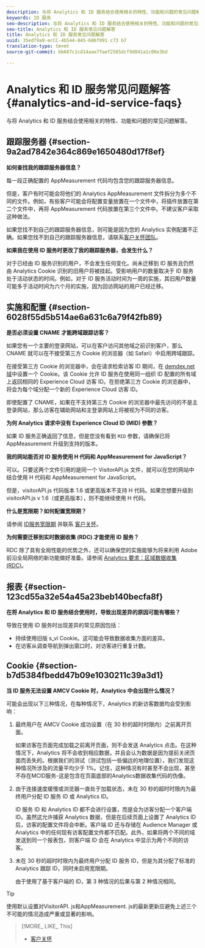 ```yaml
---
description: 与将 Analytics 和 ID 服务结合使用相关的特性、功能和问题的常见问题解答。
keywords: ID 服务
seo-description: 与将 Analytics 和 ID 服务结合使用相关的特性、功能和问题的常见问题解答。
seo-title: Analytics 和 ID 服务常见问题解答
title: Analytics 和 ID 服务常见问题解答
uuid: 35ed79a9-ecCC-4b544-845-606f091 c73 b7
translation-type: tm+mt
source-git-commit: bb687c1cd14aae7faef2565dcf9d041a1c06e3bd

---
```



# Analytics 和 ID 服务常见问题解答{#analytics-and-id-service-faqs}

与将 Analytics 和 ID 服务结合使用相关的特性、功能和问题的常见问题解答。

## 跟踪服务器 {#section-9a2ad7842e364c869e1650480d17f8ef}

**如何查找我的跟踪服务器信息？**

每一段正确配置的 AppMeasurement 代码均包含您的跟踪服务器信息。

但是，客户有时可能会将他们的 Analytics AppMeasurement 文件拆分为多个不同的文件。例如，有些客户可能会将配置变量放置在一个文件中，将插件放置在第二个文件中，再将 AppMeasurement 代码放置在第三个文件中。不建议客户采取这种做法。

如果您找不到自己的跟踪服务器信息，则可能是因为您的 Analytics 实例配置不正确。如果您找不到自己的跟踪服务器信息，请联系[客户关怀团队](https://helpx.adobe.com/marketing-cloud/contact-support.html)。

**如果我在使用 ID 服务时更改了我的跟踪服务器，会发生什么？**

对于已经由 ID 服务识别的用户，不会发生任何变化。尚未迁移到 ID 服务且仍然由 Analytics Cookie 识别的旧用户将被挂起。受影响用户的数量取决于 ID 服务处于活动状态的时间。例如，对于 ID 服务活动时间为一周的实施，其旧用户数量可能多于活动时间为六个月的实施，因为回访网站的用户已经迁移。

## 实施和配置 {#section-6028f55d5b514ae6a631c6a79f42fb89}

**是否必须设置 CNAME 才能跨域跟踪访客？**

如果您有一个主要的登录网站，可以在客户访问其他域之前识别客户，那么 CNAME 就可以在不接受第三方 Cookie 的浏览器（如 Safari）中启用跨域跟踪。

在接受第三方 Cookie 的浏览器中，会在请求检索访客 ID 期间，在 [demdex.net 域](https://marketing.adobe.com/resources/help/en_US/aam/demdex-calls.html)中设置一个 Cookie。该 Cookie 允许 ID 服务在使用同一组织 ID 配置的所有域上返回相同的 Experience Cloud 访客 ID。在拒绝第三方 Cookie 的浏览器中，将会为每个域分配一个新的 Experience Cloud 访客 ID。

即使配置了 CNAME，如果在不支持第三方 Cookie 的浏览器中最先访问的不是主登录网站，那么访客在辅助网站和主登录网站上将被视为不同的访客。

**为何 Analytics 请求中没有 Experience Cloud ID (MID) 参数？**

如果 ID 服务正确返回了信息，但是您没有看到 `MID` 参数，请确保已将 AppMeasurement 升级到支持的版本。

**我的网站能否对 ID 服务使用 H 代码和 AppMeasurement for JavaScript？**

可以。只要这两个文件引用的是同一个 VisitorAPI.js 文件，就可以在您的网站中结合使用 H 代码和 AppMeasurement for JavaScript。

但是，visitorAPI.js 代码版本 1.6 或更高版本不支持 H 代码。如果您想要升级到 visitorAPI.js v 1.6（或更高版本），则不能继续使用 H 代码。

**什么是宽限期？如何配置宽限期？**

请参阅 [ID服务宽限期](../mcvid-reference/mcvid-analytics-reference/mcvid-grace-period.md) 并联系 [客户关怀](https://helpx.adobe.com/marketing-cloud/contact-support.html)。

**为何需要迁移到实时数据收集 (RDC) 才能使用 ID 服务？**

RDC 除了具有全局性能的优势之外，还可以确保您的实施能够为将来利用 Adobe 前沿全局网络的新功能做好准备。请参阅 [Analytics 要求：区域数据收集 (RDC)](../mcvid-reference/mcvid-requirements.md#section-7d04bb013bc84a25bae3b148bc0ca25f)。

## 报表 {#section-123cd55a32e54a45a23beb140becfa8f}

**在将 Analytics 和 ID 服务结合使用时，导致出现差异的原因可能有哪些？**

导致在使用 ID 服务时出现差异的常见原因包括：

* 持续使用旧版 s_vi Cookie。这可能会导致数据收集方面的差异。
* 在访客从调查导航到弹出窗口时，对访客进行重复计数。

## Cookie {#section-b7d5384fbedd47b09e1030211c39a3d1}

**当 ID 服务无法设置 AMCV Cookie 时，Analytics 中会出现什么情况？**

可能会出现以下三种情况，在每种情况下，Analytics 的新访客数据均会受到影响：

1. 最终用户在 AMCV Cookie 成功设置（在 30 秒的超时时限内）之前离开页面。

   如果访客在页面完成加载之前离开页面，则不会发送 Analytics 点击。在这种情况下，Analytics 将不会收到相应数据，并且会认为数据是因为提前关闭页面而丢失的。根据我们的测试（测试包括一些偏远的地理位置），我们发现这种情况所涉及的流量平均少于 1%。记住，这种情况有时甚至不会出现，甚至不存在MCID服务-这是包含在页面底部的Analytics数据收集代码的伪像。

1. 由于连接速度缓慢或浏览器一直处于加载状态，未在 30 秒的超时时限内为最终用户分配 ID 服务 ID 或 Analytics ID。

   ID 服务 ID 和 Analytics ID 都不会进行设置，而是会为访客分配一个客户端 ID。虽然这允许捕获 Analytics 数据，但是在后续页面上设置了 Analytics ID 后，访客的配置文件将会中断。客户端 ID 还与存储在 Audience Manager 或 Analytics 中的任何现有访客配置文件都不匹配。此外，如果将两个不同的域发送到同一个报表包，则客户端 ID 会在 Analytics 中显示为两个不同的访客。

1. 未在 30 秒的超时时限内为最终用户分配 ID 服务 ID，但是为其分配了标准的 Analytics 跟踪 ID，同时未启用宽限期。

   由于使用了基于客户端的 ID，第 3 种情况的后果与第 2 种情况相同。

>[!TIP]
>
>使用默认设置对VisitorAPI. js和AppMeasurement. js的最新更新应避免上述三个不可能的情况造成严重或显著的影响。

>[!MORE_ LIKE_ This]
>
>* [客户关怀](https://helpx.adobe.com/marketing-cloud/contact-support.html)

